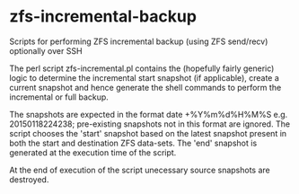 # zfs-incremental-backup
Scripts for performing ZFS incremental backup (using ZFS send/recv) optionally over SSH

The perl script zfs-incremental.pl contains the (hopefully fairly generic) logic to determine the incremental start
snapshot (if applicable), create a current snapshot and hence generate the shell commands to perform the incremental
or full backup.

The snapshots are expected in the format date +%Y%m%d%H%M%S e.g. 20150118224238; pre-existing snapshots not in this
format are ignored. The script chooses the 'start' snapshot based on the latest snapshot present in both the start
and destination ZFS data-sets. The 'end' snapshot is generated at the execution time of the script.

At the end of execution of the script unecessary source snapshots are destroyed.
